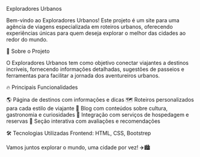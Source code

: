 Exploradores Urbanos


Bem-vindo ao Exploradores Urbanos! Este projeto é um site para uma agência de viagens especializada em roteiros urbanos, oferecendo experiências únicas para quem deseja explorar o melhor das cidades ao redor do mundo.


🚀 Sobre o Projeto

O Exploradores Urbanos tem como objetivo conectar viajantes a destinos incríveis, fornecendo informações detalhadas, sugestões de passeios e ferramentas para facilitar a jornada dos aventureiros urbanos.

🔥 Principais Funcionalidades

🌎 Página de destinos com informações e dicas
🗺️ Roteiros personalizados para cada estilo de viajante
💬 Blog com conteúdos sobre cultura, gastronomia e curiosidades
🏨 Integração com serviços de hospedagem e reservas
📌 Seção interativa com avaliações e recomendações


🛠️ Tecnologias Utilizadas
Frontend: HTML, CSS, Bootstrep



Vamos juntos explorar o mundo, uma cidade por vez! ✈️🏙️

